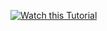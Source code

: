 

[![Watch this Tutorial](https://via.placeholder.com/150)](https://www.loom.com/embed/39a5c713c6f4436ab30de3ad6fde4cb8)
